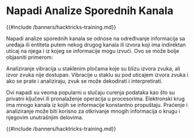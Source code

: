 # Napadi Analize Sporednih Kanala

{{#include /banners/hacktricks-training.md}}

Napadi analize sporednih kanala se odnose na određivanje informacija sa uređaja ili entiteta putem nekog drugog kanala ili izvora koji ima indirektan uticaj na njega i iz kojeg se informacije mogu izvući. Ovo se može bolje objasniti primerom:

Analiziranje vibracija u staklenim pločama koje su blizu izvora zvuka, ali izvor zvuka nije dostupan. Vibracije u staklu su pod uticajem izvora zvuka i ako se prate i analiziraju, zvuk se može dekodirati i interpretirati.

Ovi napadi su veoma popularni u slučaju curenja podataka kao što su privatni ključevi ili pronalaženje operacija u procesorima. Elektronski krug ima mnogo kanala iz kojih se informacije konstantno propuštaju. Praćenje i analiziranje može biti korisno za otkrivanje mnogih informacija o krugu i njegovim unutrašnjim delovima.

{{#include /banners/hacktricks-training.md}}
